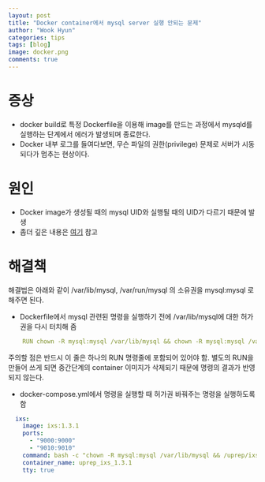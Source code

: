 ```yaml
---
layout: post
title: "Docker container에서 mysql server 실행 안되는 문제"
author: "Wook Hyun"
categories: tips
tags: [blog]
image: docker.png
comments: true
---
```



# 증상

- docker build로 특정 Dockerfile을 이용해 image를 만드는 과정에서 mysqld를 실행하는 단계에서 에러가 발생되며 종료한다.
- Docker 내부 로그를 들여다보면, 무슨 파일의 권한(privilege) 문제로 서버가 시동되다가 멈추는 현상이다.

# 원인

- Docker image가 생성될 때의 mysql UID와 실행될 때의 UID가 다르기 때문에 발생
- 좀더 깊은 내용은 [여기](https://stackoverflow.com/questions/50397971/run-mysql-a-prefilled-docker-container-as-random-non-root-linux-user) 참고


# 해결책

해결법은 아래와 같이 /var/lib/mysql, /var/run/mysql 의 소유권을 mysql:mysql 로 해주면 된다.


- Dockerfile에서 mysql 관련된 명령을 실행하기 전에 /var/lib/mysql에 대한 허가권을 다시 터치해 줌
```yml
    RUN chown -R mysql:mysql /var/lib/mysql && chown -R mysql:mysql /var/run/ && service mysql start 
```
주의할 점은 반드시 이 줄은 하나의 RUN 명령줄에 포함되어 있어야 함. 별도의 RUN을 만들어 쓰게 되면 중간단계의 container 이미지가 삭제되기 때문에 명령의 결과가 반영되지 않는다. 

- docker-compose.yml에서 명령을 실행할 때 허가권 바꿔주는 명령을 실행하도록 함
```yml
  ixs:
    image: ixs:1.3.1
    ports:
      - "9000:9000"
      - "9010:9010"
    command: bash -c "chown -R mysql:mysql /var/lib/mysql && /uprep/ixs.sh 192.168.1.4:9000 9010"
    container_name: uprep_ixs_1.3.1
    tty: true
```

